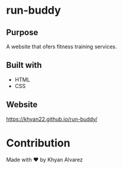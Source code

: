 # run-buddy

## Purpose
A website that ofers fitness training services.

## Built with
* HTML
* CSS

## Website
https://khyan22.github.io/run-buddy/

# Contribution
Made with ❤️ by Khyan Alvarez
